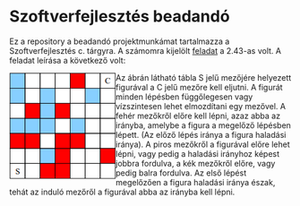 # Szoftverfejlesztés beadandó

Ez a repository a beadandó projektmunkámat tartalmazza a Szoftverfejlesztés c. tárgyra. A számomra kijelölt [feladat](https://arato.inf.unideb.hu/jeszenszky.peter/download/mestint/feladatok.pdf) a 2.43-as volt. A feladat leírása a következő volt:

<img align="left" src="board.PNG">

Az ábrán látható tábla S jelű mezőjére helyezett figurával a C jelű mezőre kell eljutni. A figurát minden lépésben függőlegesen vagy vízszintesen lehet elmozdítani egy mezővel. A fehér mezőkről előre kell lépni, azaz abba az irányba, amelybe a figura a megelőző lépésben lépett. (Az előző lépés iránya a figura haladási iránya). A piros mezőkről a figurával előre lehet lépni, vagy pedig a haladási irányhoz képest jobbra fordulva, a kék mezőkről előre, vagy pedig balra fordulva. Az első lépést megelőzően a figura haladási iránya észak, tehát az induló mezőről a figurával abba az irányba kell lépni.
